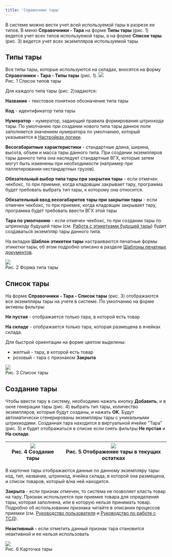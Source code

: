 ```yaml
---
title: 'Справочник тары'
---
```


В системе можно вести учет всей используемой тары в разрезе ее типов. В меню **Справочники - Тара** на форме **Типы тары** (рис. 1) ведется учет всех типов используемой тары, 
а на форме **Список тары** (рис. 3) ведется учет всех экземпляров используемой тары.

## Типы тары

Все типы тары, которые используются на складах, вносятся на форму **Справочники - Тара - Типы тары** (рис. 1). 
![](img/dir_tare1.png)  
Рис. 1 Список типов тары  

Для каждого типа тары (рис. 2)задаются:

**Название** - текстовое понятное обозначение типа тары

**Код** - идентификатор типа тары

**Нумератор** - нумератор, задающий правила формирования штрихкода тары. По умолчанию при создании нового типа тары данное поле заполняется значением нумератора 
по умолчанию, который указывается в [Настройках логики](../logics/system.md).

**Весогабаритные характеристики** - стандартные длина, ширина, высота, объем и масса тары данного типа.  При создании экземпляров тары данного типа она 
наследует стандартные ВГХ, которые затем могут быть изменены при необходимости (например при паллетировании нестандартных грузов).

**Обязательный выбор типа тары при закрытии тары** - если отмечен чекбокс, то при приемке, когда кладовщик закрывает тару, 
программа будет требовать выбрать тип тары, к которому она относится.

**Обязательный ввод весогабаритов тары при закрытии тары** - если отмечен чекбокс, то при приемке, когда кладовщик закрывает тару, 
программа будет требовать ввести ВГХ этой тары

**Тара по умолчанию** - если отмечен чекбокс, то при создании тары по штрихкоду будущей тары 
(см. [Работа с этикетками будущей тары](../print/label_tare.md)) будет создаваться экземпляр тары данного типа.

На вкладке **Шаблон этикетки тары** настраиваются печатные формы этикетки тары, 
об этом подробно описано в разделе [Шаблоны печатных документов](http://documentation.luxsoft.by/login.action?os_destination=%2Fpages%2Fviewpage.action%3FpageId%3D97014611&permissionViolation=true).


![](img/dir_tare2.png)  
Рис. 2 Форма типа тары


## Список тары

На форме **Справочники - Тара - Список тары** (рис. 3) отображаются все экземпляры тары на учете в системе. По умолчанию на форме активны фильтры:

**Не пустая** - отображается только тара, в которой есть товар

**На складе** - отображается только тара, которая размещена в ячейках склада.

Для быстрой ориентации на форме цветом выделены:

- желтый - тара, в которой есть товар
- розовый - тара с признаком **Закрыта**

![](img/dir_tare3.png)  
Рис. 3 Список тары  


## Создание тары

Чтобы ввести тару в систему, необходимо нажать кнопку **Добавить**, и в окне генерации тары (рис. 4) выбрать тип тары, количество экземпляров, 
которые будут созданы, и нажать **OK**. Будут автоматически сгенерированы экземпляры тары с уникальными штрихкодами. 
Созданная тара находится в виртуальной ячейке "Тара" (рис. 5) и будет отображаться в списке если снять фильтры **Не пустая** и **На складе**.

| ![](img/dir_tare4.png)<br/>Рис. 4 Создание тары    | ![](img/dir_tare5.png)<br/>Рис. 5 Отображение тары в текущих остатках |
|----------------------------------------------------|-----------------------------------------------------------------------|

В карточке тары отображаются данные по данному экземпляру тары: код, тип, название, штрихкод, ячейка склада, в которой она размещена, 
и список товаров, который в/на ней находится.

**Закрыта** - если признак отмечен, то система не позволяет класть товар на тару. Признак используется при приемке товара для определения тары, 
которая заполнена, или в которую нельзя принимать товар. Подробно об использовании признака читайте в описании процессов приемки 
(см. [Руководство пользователя](../../manual/manual.md) и [Руководство по работе с ТСД](../../tsd/tsd.md)).

**Неактивный** - если отметить данный признак тара становится неактивной и ее нельзя использовать

![](img/dir_tare6.png)  
Рис. 6 Карточка тары  


